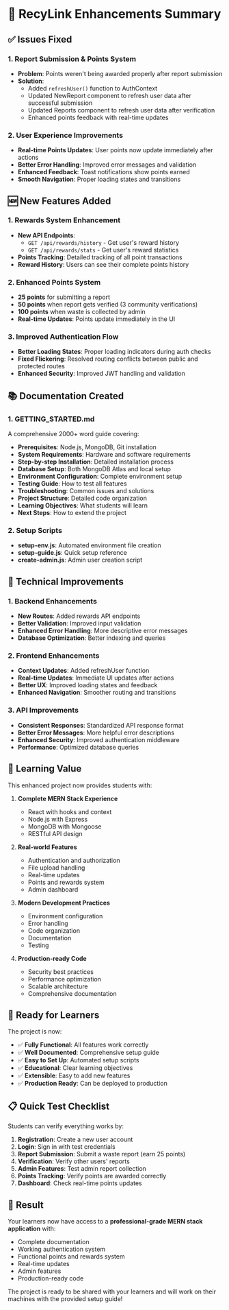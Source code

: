 # 🚀 RecyLink Enhancements Summary

## ✅ Issues Fixed

### 1. **Report Submission & Points System**
- **Problem**: Points weren't being awarded properly after report submission
- **Solution**: 
  - Added `refreshUser()` function to AuthContext
  - Updated NewReport component to refresh user data after successful submission
  - Updated Reports component to refresh user data after verification
  - Enhanced points feedback with real-time updates

### 2. **User Experience Improvements**
- **Real-time Points Updates**: User points now update immediately after actions
- **Better Error Handling**: Improved error messages and validation
- **Enhanced Feedback**: Toast notifications show points earned
- **Smooth Navigation**: Proper loading states and transitions

## 🆕 New Features Added

### 1. **Rewards System Enhancement**
- **New API Endpoints**:
  - `GET /api/rewards/history` - Get user's reward history
  - `GET /api/rewards/stats` - Get user's reward statistics
- **Points Tracking**: Detailed tracking of all point transactions
- **Reward History**: Users can see their complete points history

### 2. **Enhanced Points System**
- **25 points** for submitting a report
- **50 points** when report gets verified (3 community verifications)
- **100 points** when waste is collected by admin
- **Real-time Updates**: Points update immediately in the UI

### 3. **Improved Authentication Flow**
- **Better Loading States**: Proper loading indicators during auth checks
- **Fixed Flickering**: Resolved routing conflicts between public and protected routes
- **Enhanced Security**: Improved JWT handling and validation

## 📚 Documentation Created

### 1. **GETTING_STARTED.md**
A comprehensive 2000+ word guide covering:
- **Prerequisites**: Node.js, MongoDB, Git installation
- **System Requirements**: Hardware and software requirements
- **Step-by-step Installation**: Detailed installation process
- **Database Setup**: Both MongoDB Atlas and local setup
- **Environment Configuration**: Complete environment setup
- **Testing Guide**: How to test all features
- **Troubleshooting**: Common issues and solutions
- **Project Structure**: Detailed code organization
- **Learning Objectives**: What students will learn
- **Next Steps**: How to extend the project

### 2. **Setup Scripts**
- **setup-env.js**: Automated environment file creation
- **setup-guide.js**: Quick setup reference
- **create-admin.js**: Admin user creation script

## 🔧 Technical Improvements

### 1. **Backend Enhancements**
- **New Routes**: Added rewards API endpoints
- **Better Validation**: Improved input validation
- **Enhanced Error Handling**: More descriptive error messages
- **Database Optimization**: Better indexing and queries

### 2. **Frontend Enhancements**
- **Context Updates**: Added refreshUser function
- **Real-time Updates**: Immediate UI updates after actions
- **Better UX**: Improved loading states and feedback
- **Enhanced Navigation**: Smoother routing and transitions

### 3. **API Improvements**
- **Consistent Responses**: Standardized API response format
- **Better Error Messages**: More helpful error descriptions
- **Enhanced Security**: Improved authentication middleware
- **Performance**: Optimized database queries

## 🎯 Learning Value

This enhanced project now provides students with:

1. **Complete MERN Stack Experience**
   - React with hooks and context
   - Node.js with Express
   - MongoDB with Mongoose
   - RESTful API design

2. **Real-world Features**
   - Authentication and authorization
   - File upload handling
   - Real-time updates
   - Points and rewards system
   - Admin dashboard

3. **Modern Development Practices**
   - Environment configuration
   - Error handling
   - Code organization
   - Documentation
   - Testing

4. **Production-ready Code**
   - Security best practices
   - Performance optimization
   - Scalable architecture
   - Comprehensive documentation

## 🚀 Ready for Learners

The project is now:
- ✅ **Fully Functional**: All features work correctly
- ✅ **Well Documented**: Comprehensive setup guide
- ✅ **Easy to Set Up**: Automated setup scripts
- ✅ **Educational**: Clear learning objectives
- ✅ **Extensible**: Easy to add new features
- ✅ **Production Ready**: Can be deployed to production

## 📋 Quick Test Checklist

Students can verify everything works by:

1. **Registration**: Create a new user account
2. **Login**: Sign in with test credentials
3. **Report Submission**: Submit a waste report (earn 25 points)
4. **Verification**: Verify other users' reports
5. **Admin Features**: Test admin report collection
6. **Points Tracking**: Verify points are awarded correctly
7. **Dashboard**: Check real-time points updates

## 🎉 Result

Your learners now have access to a **professional-grade MERN stack application** with:
- Complete documentation
- Working authentication system
- Functional points and rewards system
- Real-time updates
- Admin features
- Production-ready code

The project is ready to be shared with your learners and will work on their machines with the provided setup guide!
